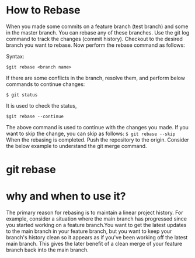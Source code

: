 # How to Rebase

When you made some commits on a feature branch (test branch) and some in the master branch. You can rebase any of these branches. Use the git log command to track the changes (commit history). Checkout to the desired branch you want to rebase. Now perform the rebase command as follows:

Syntax:

`$git rebase <branch name>`

If there are some conflicts in the branch, resolve them, and perform below commands to continue changes:

`$ git status `

It is used to check the status,

`$git rebase --continue`

The above command is used to continue with the changes you made. If you want to skip the change, you can skip as follows:
`$ git rebase --skip `
When the rebasing is completed. Push the repository to the origin. Consider the below example to understand the git merge command.

# git rebase

# why and when to use it?

The primary reason for rebasing is to maintain a linear project history. For example, consider a situation where the main branch has progressed since you started working on a feature branch.You want to get the latest updates to the main branch in your feature branch, but you want to keep your branch's history clean so it appears as if you've been working off the latest main branch. This gives the later benefit of a clean merge of your feature branch back into the main branch.
